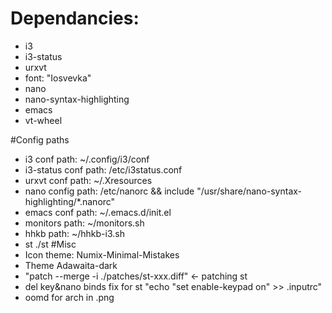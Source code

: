 # Dependancies:
- i3
- i3-status
- urxvt
- font: "Iosvevka"
- nano
- nano-syntax-highlighting 
- emacs
- vt-wheel

#Config paths
- i3 conf 		    path: ~/.config/i3/conf
- i3-status conf    path: /etc/i3status.conf
- urxvt conf 		path: ~/.Xresources
- nano config 		path: /etc/nanorc && include "/usr/share/nano-syntax-highlighting/*.nanorc"
- emacs conf        path: ~/.emacs.d/init.el
- monitors          path: ~/monitors.sh
- hhkb              path: ~/hhkb-i3.sh
- st                ./st
#Misc
- Icon theme: Numix-Minimal-Mistakes
- Theme Adawaita-dark
- "patch --merge -i ./patches/st-xxx.diff" <- patching st
- del key&nano binds fix for st "echo "set enable-keypad on" >> .inputrc"
- oomd for arch in .png
